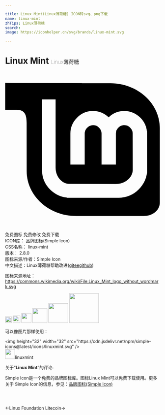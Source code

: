 ```yaml
---

title: Linux Mint(Linux薄荷糖) ICON转svg、png下载
name: linux-mint
zhTips: Linux薄荷糖
search: 
image: https://iconhelper.cn/svg/brands/linux-mint.svg

---
```


# Linux Mint  <small style="font-size: 60%;font-weight: 100">Linux薄荷糖</small>

<div id="svg" class="svg-wrap">
<svg role="img" viewBox="0 0 24 24" xmlns="http://www.w3.org/2000/svg"><title>Linux Mint icon</title><path d="M0 1.693v4.193h1.828c1.276 0 1.502.865 1.502 2.058l.01 7.412c0 3.84 3.44 6.951 7.68 6.951h10.464c1.342 0 2.516-.83 2.516-2.108V8.706c0-3.84-3.44-6.95-7.683-6.95h-4.405v-.013L0 1.693zm5.723 2.566h2.102V14.82c0 1.413.984 2.51 2.139 2.51l7.17.03c1.496 0 2.661-1.01 2.661-2.206l-.012-5.607a1.2 1.2 0 0 0-.386-.91 1.224 1.224 0 0 0-.917-.384c-.374 0-.65.12-.918.384a1.2 1.2 0 0 0-.386.91v4.798h-2.223V9.548c0-.364-.124-.648-.389-.91a1.208 1.208 0 0 0-.917-.384c-.366 0-.647.12-.914.384-.265.262-.39.546-.39.91v4.798H10.12V9.548c0-.95.36-1.792 1.042-2.466a3.445 3.445 0 0 1 2.485-1.022c.937 0 1.752.345 2.413.97a3.448 3.448 0 0 1 2.42-.97c.954 0 1.803.348 2.485 1.022a3.385 3.385 0 0 1 1.041 2.466l.009 5.991c-.105 1.004-.539 1.894-1.28 2.637h-.002a4.367 4.367 0 0 1-3.174 1.314H9.574v-.038c-.976-.103-1.846-.519-2.57-1.217-.845-.825-1.281-1.846-1.281-3.01V4.26z"/></svg>
</div>
<detail full-name='linux-mint'></detail>

<div class="detail-page">
<p>
<span><span class="badge-success badge">免费图标</span> <span class="badge-success badge">免费修改</span>  <span class="badge-success badge">免费下载</span> </span>
<br/>
<span>
ICON库：
<span class="badge-secondary badge">品牌图标(Simple Icon)</span> 
</span>
<br/>
<span>
CSS名称：
<span class="badge-secondary badge">linux-mint</span> 
</span>

<br/>
<span>
版本：
<span class="badge-secondary badge">2.8.0</span> 
</span>
<br/>
<span>图标来源/作者：<span class="badge-light badge">Simple Icon</span></span> 
<br/>
<span class="zh-detail">中文描述：<span class="badge-primary badge">Linux薄荷糖</span><span class="help-link"><span>帮助改进</span>(<a href="https://gitee.com/liuwave/icon-helper/edit/master/json/brands/linux-mint.json" target="_blank" rel="noopener noreferrer">gitee</a><a href="https://github.com/liuwave/icon-helper/edit/master/json/brands/linux-mint.json" target="_blank" rel="noopener noreferrer">github</a></span>)</span><br/>
</p>
</div><div class="description description alert alert-light"><p>图标来源地址：<a href="https://commons.wikimedia.org/wiki/File:Linux_Mint_logo_without_wordmark.svg" target="_blank" rel="noopener noreferrer">https://commons.wikimedia.org/wiki/File:Linux_Mint_logo_without_wordmark.svg</a></p></div>
<div class="alert alert-dark">
<img height="21" width="21" src="https://cdn.jsdelivr.net/npm/simple-icons@latest/icons/linuxmint.svg" />
<img height="24" width="24" src="https://cdn.jsdelivr.net/npm/simple-icons@latest/icons/linuxmint.svg" />
<img height="32" width="32" src="https://cdn.jsdelivr.net/npm/simple-icons@latest/icons/linuxmint.svg" />
<img height="48" width="48" src="https://cdn.jsdelivr.net/npm/simple-icons@latest/icons/linuxmint.svg" />
<img height="64" width="64" src="https://cdn.jsdelivr.net/npm/simple-icons@latest/icons/linuxmint.svg" />
<img height="96" width="96" src="https://cdn.jsdelivr.net/npm/simple-icons@latest/icons/linuxmint.svg" />

</div>
<div>
  <p>可以像图片那样使用：    
  </p>
  <div class="alert alert-primary" style="font-size: 14px">
    &lt;img height="32" width="32" src="https://cdn.jsdelivr.net/npm/simple-icons@latest/icons/linuxmint.svg" /&gt;
    <copy-btn content='<img height="32" width="32" src="https://cdn.jsdelivr.net/npm/simple-icons@latest/icons/linuxmint.svg" />'></copy-btn>
  </div>
  <div class="alert alert-secondary">
    <img height="32" width="32" src="https://cdn.jsdelivr.net/npm/simple-icons@latest/icons/linuxmint.svg" />linuxmint
    <copy-btn content="linuxmint" btn-title="复制图标名称"></copy-btn>
  </div>
</div>
<div class="icon-detail__container">
<p>关于“<b>Linux Mint</b>”的评论:</p>
</div>
<Vssue title="关于“Linux Mint”的评论" />
<div><p>Simple Icon是一个免费的品牌图标库。图标Linux Mint可以免费下载使用。更多关于  Simple Icon的信息，参见：<a target="_blank" href="https://iconhelper.cn/brands.html">品牌图标(Simple Icon)</a>
</p></div>


<div style="padding:2rem 0 " class="page-nav"><p class="inner"><span class="prev">←<router-link to="/icon/linux-foundation.html">Linux Foundation</router-link></span> <span class="next"><router-link to="/icon/litecoin.html">Litecoin</router-link>→</span></p></div>
